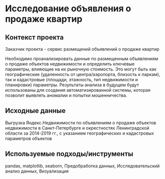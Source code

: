 # Исследование объявления о продаже квартир

## Контекст проекта
Заказчик проекта - сервис размещений объявлений о продаже квартир

Необходимо проанализировать данные по размещенным объявлениям о продаже объектов недвижимости и определить ключевые параметры, влияющие на их рыночную стоимость. Это могут быть как географические (удаленность от центра/аэропорта, близость к паркам), так и кадастровые (площади, этажность, тип недвижимости и планировки) параметры. Результаты анализа в будущем будут использованы для создания автоматизированной системы, которая позволит выявлять аномалии и попытки мошенничества.

## Исходные данные
Выгрузка Яндекс.Недвижимости по объявлениям о продаже объектов недвижимости в Санкт-Петербурге и окрестностях Ленинградской области за 2014-2019 гг., с указанием географических и кадастровых параметров объектов

## Используемые подходы/инструменты
pandas, matplotlib, seaborn, Предобработка данных, Исследовательский анализ данных, Визуализация
